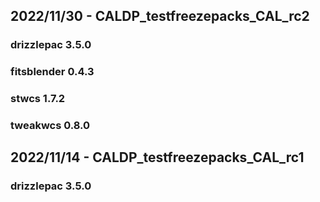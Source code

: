 ## 2022/11/30 - CALDP_testfreezepacks_CAL_rc2
### drizzlepac 3.5.0
### fitsblender 0.4.3
### stwcs 1.7.2
### tweakwcs 0.8.0

## 2022/11/14 - CALDP_testfreezepacks_CAL_rc1
### drizzlepac 3.5.0

